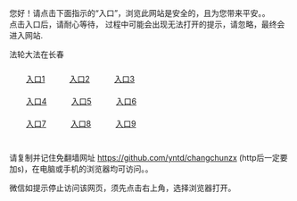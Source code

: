 您好！请点击下面指示的“入口”，浏览此网站是安全的，且为您带来平安。。 <br/>
点击入口后，请耐心等待， 过程中可能会出现无法打开的提示，请忽略，最终会进入网站. </br>

法轮大法在长春<br/>
<div style="padding:10px"><a style="margin:20px" target="_blank" href="https://d3fkox5l164fcf.cloudfront.net/2Qpsp?frmnpj" id="ccLink1" rel="nofollow">入口1</a> <a target="_blank" style="margin:20px" href="https://d1qn17wtdp0td0.cloudfront.net/2Qpsp?tcdimf" id="ccLink2" rel="nofollow">入口2</a> <a style="margin:20px" target="_blank" href="https://d1et9q8nwpvmkf.cloudfront.net/2Qpsp?ktdlv" id="ccLink3" rel="nofollow">入口3</a></div>

<div style="padding:10px" ><a style="margin:20px" target="_blank" href="https://d3fkox5l164fcf.cloudfront.net/2Qpsp?frmnpj" id="ccLink4" rel="nofollow">入口4</a> <a style="margin:20px" href="https://d1qn17wtdp0td0.cloudfront.net/2Qpsp?tcdimf" target="_blank" id="ccLink5" rel="nofollow">入口5</a> <a style="margin:20px" href="https://d1et9q8nwpvmkf.cloudfront.net/2Qpsp?ktdlv" target="_blank" id="ccLink6" rel="nofollow">入口6</a></div>

<div style="padding:10px"><a style="margin:20px" target="_blank" href="https://d3fkox5l164fcf.cloudfront.net/2Qpsp?frmnpj" id="ccLink7" rel="nofollow">入口7</a> <a style="margin:20px" href="https://d1qn17wtdp0td0.cloudfront.net/2Qpsp?tcdimf" target="_blank" id="ccLink8" rel="nofollow">入口8</a> <a style="margin:20px" target="_blank" href="https://d1et9q8nwpvmkf.cloudfront.net/2Qpsp?ktdlv" id="ccLink9" rel="nofollow">入口9</a></div>

<br/>



请复制并记住免翻墙网址 https://github.com/yntd/changchunzx (http后一定要加s)，在电脑或手机的浏览器均可访问。。<br/>

微信如提示停止访问该网页，须先点击右上角，选择浏览器打开。
